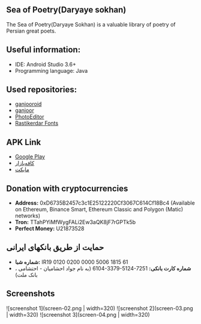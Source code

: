 ## Sea of Poetry(Daryaye sokhan)
 The Sea of Poetry(Daryaye Sokhan) is a valuable library of poetry of Persian great poets.
 
## Useful information:
* IDE: Android Studio 3.6+
* Programming language: Java

## Used repositories:
* [ganjooroid](https://github.com/ganjoor/ganjooroid)
* [ganjoor](https://github.com/ganjoor/ganjoor)
* [PhotoEditor](https://github.com/burhanrashid52/PhotoEditor)
* [Rastikerdar Fonts](https://rastikerdar.github.io/)


## APK Link
* [Google Play](https://play.google.com/store/apps/details?id=ir.ham3da.darya)
* [کافه‌بازار](https://cafebazaar.ir/app/ir.ham3da.darya)
* [مایکت](https://myket.ir/app/ir.ham3da.darya)


## Donation with cryptocurrencies

* <b>Address:</b> 0xD6735B2457c3c1E25122220Cf3067C614Cf18Bc4 (Available on Ethereum, Binance Smart, Ethereum Classic and Polygon (Matic) networks)
* <b>Tron:</b> TTahPYiMfWygFALi2Ew3aQK8jF7rGPTk5b
* <b>Perfect Money:</b> U21873528

## حمایت از طریق بانکهای ایرانی 
* <b>شماره شبا:</b> <span dir="ltr">IR19 0120 0200 0000 5006 1815 61</span>
* <b>شماره کارت بانکی:</b> <span dir="ltr">6104-3379-5124-7251</span>
 (به نام جواد احشامیان - احتشامی ، بانک ملت)

## Screenshots

![screenshot 1](screen-02.png | width=320)
![screenshot 2](screen-03.png | width=320)
![screenshot 3](screen-04.png | width=320)
